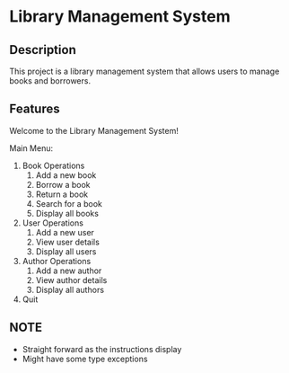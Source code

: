 # Library Management System

## Description

This project is a library management system that allows users to manage books and borrowers.

## Features

Welcome to the Library Management System!

Main Menu:
1. Book Operations
    1. Add a new book
    2. Borrow a book
    3. Return a book
    4. Search for a book
    5. Display all books
2. User Operations
    1. Add a new user
    2. View user details
    3. Display all users
3. Author Operations
    1. Add a new author
    2. View author details
    3. Display all authors
4. Quit

## NOTE
- Straight forward as the instructions display
- Might have some type exceptions 